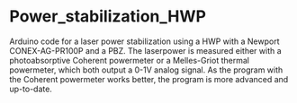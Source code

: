 # Power_stabilization_HWP
Arduino code for a laser power stabilization using a HWP with a Newport CONEX-AG-PR100P and a PBZ. The laserpower is measured either with a photoabsorptive Coherent powermeter or a Melles-Griot thermal powermeter, which both output a 0-1V analog signal.
As the program with the Coherent powermeter works better, the program is more advanced and up-to-date.
